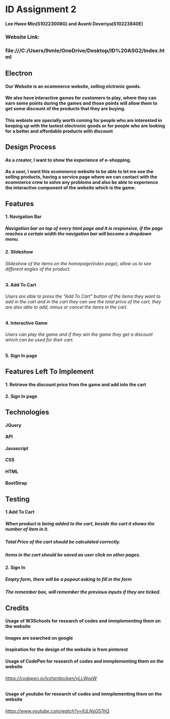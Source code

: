 # ID Assignment 2
#### Lee Hwee Min(S10223008G) and Avanti Deveriya(S10223840E)
### Website Link:
### file:///C:/Users/lhmle/OneDrive/Desktop/ID%20ASG2/Index.html


## Electron
#### Our Website is an ecommerce website, selling elctronic goods.
#### We also have interactive games for customers to play, where they can earn some points during the games and those points will allow them to get some discount of the products that they are buying. 

#### This webiste are specially worth coming for people who are interested in keeping up with the lastest electronic goods or for people who are looking for a better and affordable products with discount

## Design Process
#### As a creator, I want to show the experience of e-shopping.
#### As a user, I want this ecommerce website to be able to let me see the selling products, having a service page where we can contact with the ecommerce crew to solve any problems and also be able to experience the interactive component of the website which is the game.

## Features
#### 1. Navigation Bar
##### Navigation bar on top of every html page and it is responsive, if the page reaches a certain width the navigation bar will become a dropdown menu.
#### 2. Slideshow 
###### Slideshow of the items on the homepage(index page), allow us to see different angles of the product. 
#### 3. Add To Cart
###### Users are able to press the "Add To Cart" button of the items they want to add in the cart and in the cart they can see the total price of the cart, they are also able to add, minus or cancel the items in the cart.
#### 4. Interactive Game 
###### Users can play the game and if they win the game they get a discount which can be used for their cart.
#### 5. Sign In page

## Features Left To Implement
#### 1. Retrieve the discount price from the game and add into the cart
#### 2. Sign In page 


## Technologies
#### JQuery
#### API
#### Javascript
#### CSS
#### HTML
#### BootStrap

## Testing
#### 1.Add To Cart
##### When product is being added to the cart, beside the cart it shows the number of item in it.
##### Total Price of the cart should be calculated correctly.
##### Items in the cart should be saved as user click on other pages.
#### 2. Sign In
##### Empty form, there will be a popout asking to fill in the form
##### The remember box, will remember the previous inputs if they are ticked.

## Credits
#### Usage of W3Schools for research of codes and immplementing them on the website
#### Images are searched on google
#### Inspiration for the design of the website is from pinterest
#### Usage of CodePen for research of codes and immplementing them on the website
###### https://codepen.io/lvzhenbo/pen/yLLWoeW
#### Usage of youtube for research of codes and immplementing them on the website
###### https://www.youtube.com/watch?v=ifJLNsG57hQ
